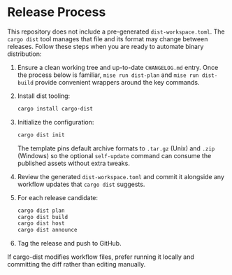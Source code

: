 # Release Process

This repository does not include a pre-generated `dist-workspace.toml`. The `cargo dist` tool manages that file and its format may change between releases. Follow these steps when you are ready to automate binary distribution:

1. Ensure a clean working tree and up-to-date `CHANGELOG.md` entry. Once the process below is familiar, `mise run dist-plan` and `mise run dist-build` provide convenient wrappers around the key commands.
2. Install dist tooling:

   ```bash
   cargo install cargo-dist
   ```

3. Initialize the configuration:

   ```bash
   cargo dist init
   ```

   The template pins default archive formats to `.tar.gz` (Unix) and `.zip` (Windows) so the optional `self-update` command can consume the published assets without extra tweaks.
4. Review the generated `dist-workspace.toml` and commit it alongside any workflow updates that `cargo dist` suggests.
5. For each release candidate:

   ```bash
   cargo dist plan
   cargo dist build
   cargo dist host
   cargo dist announce
   ```

6. Tag the release and push to GitHub.

If cargo-dist modifies workflow files, prefer running it locally and committing the diff rather than editing manually.
